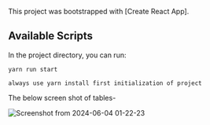 This project was bootstrapped with [Create React App].

## Available Scripts

In the project directory, you can run:

`yarn run start`

`always use yarn install first initialization of project`

The below screen shot of tables-

![Screenshot from 2024-06-04 01-22-23](https://github.com/PankajKumar555/manufac-test/assets/98955691/2b3ddd41-043a-45d5-a359-8d77d80ef0a9)

